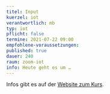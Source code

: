 ```yaml
---
titel: Input
kuerzel: iot
verantwortlich: mb
typ: iot
pflicht: false
termine: 2021-07-22 09:00
empfohlene-voraussetzungen: 
published: true
dauer: 240
raum: zoom-iot
info: Heute geht es um …
---
```


Infos gibt es auf der [Website zum Kurs](https://moxd.io/iot2020).